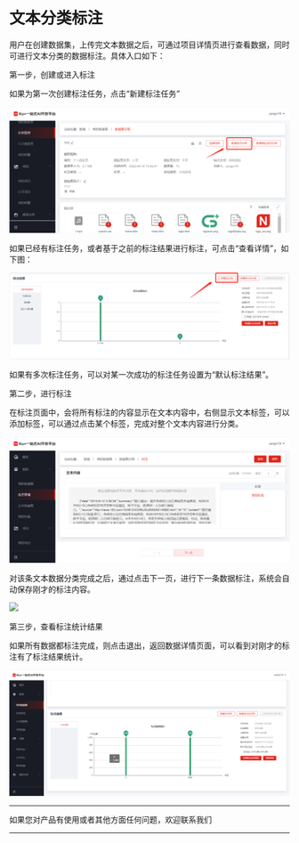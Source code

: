 # 文本分类标注

用户在创建数据集，上传完文本数据之后，可通过项目详情页进行查看数据，同时可进行文本分类的数据标注。具体入口如下：

第一步，创建或进入标注

如果为第一次创建标注任务，点击“新建标注任务”

![](../../../../../image/AI-and-Machine-Learning/NeuFoundry/images/dataset/ds-020.png) 
 
如果已经有标注任务，或者基于之前的标注结果进行标注，可点击“查看详情”，如下图：

![](../../../../../image/AI-and-Machine-Learning/NeuFoundry/images/dataset/ds-021.png) 
 
如果有多次标注任务，可以对某一次成功的标注任务设置为“默认标注结果”。

第二步，进行标注

在标注页面中，会将所有标注的内容显示在文本内容中，右侧显示文本标签，可以添加标签，可以通过点击某个标签，完成对整个文本内容进行分类。

![](../../../../../image/AI-and-Machine-Learning/NeuFoundry/images/dataset/ds-022.png) 
 
对该条文本数据分类完成之后，通过点击下一页，进行下一条数据标注，系统会自动保存刚才的标注内容。

![](../../../../../image/AI-and-Machine-Learning/NeuFoundry/images/dataset/ds-023.png) 
 
第三步，查看标注统计结果

如果所有数据都标注完成，则点击退出，返回数据详情页面，可以看到对刚才的标注有了标注结果统计。
 
![](../../../../../image/AI-and-Machine-Learning/NeuFoundry/images/dataset/ds-024.png) 


---

如果您对产品有使用或者其他方面任何问题，欢迎联系我们

---
